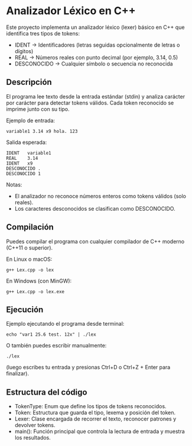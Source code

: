 
# Analizador Léxico en C++

Este proyecto implementa un analizador léxico (lexer) básico en C++ que identifica tres tipos de tokens:

* IDENT → Identificadores (letras seguidas opcionalmente de letras o dígitos)
* REAL → Números reales con punto decimal (por ejemplo, 3.14, 0.5)
* DESCONOCIDO → Cualquier símbolo o secuencia no reconocida

## Descripción

El programa lee texto desde la entrada estándar (stdin) y analiza carácter por carácter para detectar tokens válidos.
Cada token reconocido se imprime junto con su tipo.

Ejemplo de entrada:

```
variable1 3.14 x9 hola. 123
```

Salida esperada:

```
IDENT	variable1
REAL	3.14
IDENT	x9
DESCONOCIDO	.
DESCONOCIDO	1
```

Notas:

* El analizador no reconoce números enteros como tokens válidos (solo reales).
* Los caracteres desconocidos se clasifican como DESCONOCIDO.

## Compilación

Puedes compilar el programa con cualquier compilador de C++ moderno (C++11 o superior).

En Linux o macOS:

```
g++ Lex.cpp -o lex
```

En Windows (con MinGW):

```
g++ Lex.cpp -o lex.exe
```

## Ejecución

Ejemplo ejecutando el programa desde terminal:

```
echo "var1 25.6 test. 12x" | ./lex
```

O también puedes escribir manualmente:

```
./lex
```

(luego escribes tu entrada y presionas Ctrl+D o Ctrl+Z + Enter para finalizar).

## Estructura del código

* TokenType: Enum que define los tipos de tokens reconocidos.
* Token: Estructura que guarda el tipo, lexema y posición del token.
* Lexer: Clase encargada de recorrer el texto, reconocer patrones y devolver tokens.
* main(): Función principal que controla la lectura de entrada y muestra los resultados.
